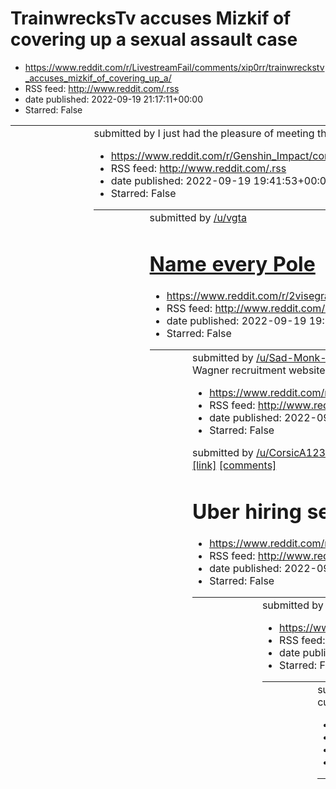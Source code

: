 # TrainwrecksTv accuses Mizkif of covering up a sexual assault case
 - https://www.reddit.com/r/LivestreamFail/comments/xip0rr/trainwreckstv_accuses_mizkif_of_covering_up_a/
 - RSS feed: http://www.reddit.com/.rss
 - date published: 2022-09-19 21:17:11+00:00
 - Starred: False

<table> <tr><td> <a href="https://www.reddit.com/r/LivestreamFail/comments/xip0rr/trainwreckstv_accuses_mizkif_of_covering_up_a/"> <img alt="TrainwrecksTv accuses Mizkif of covering up a sexual assault case" src="https://external-preview.redd.it/AkBMoZ7g40akFw49GtXAhviaAy0WfqWpEzrSfKYp9IM.jpg?width=640&amp;crop=smart&amp;auto=webp&amp;s=b9f5a37f30d9b98f7f6c8a3dc88faba2a4d763ec" title="TrainwrecksTv accuses Mizkif of covering up a sexual assault case" /> </a> </td><td> &#32; submitted by &#32; <a

# I just had the pleasure of meeting the Shogun. Lovely lady.
 - https://www.reddit.com/r/Genshin_Impact/comments/ximgel/i_just_had_the_pleasure_of_meeting_the_shogun/
 - RSS feed: http://www.reddit.com/.rss
 - date published: 2022-09-19 19:41:53+00:00
 - Starred: False

<table> <tr><td> <a href="https://www.reddit.com/r/Genshin_Impact/comments/ximgel/i_just_had_the_pleasure_of_meeting_the_shogun/"> <img alt="I just had the pleasure of meeting the Shogun. Lovely lady." src="https://preview.redd.it/fn4059odcvo91.png?width=216&amp;crop=smart&amp;auto=webp&amp;s=85a9ff4ad0a197de6e5342718b1be3338ee652e6" title="I just had the pleasure of meeting the Shogun. Lovely lady." /> </a> </td><td> &#32; submitted by &#32; <a href="https://www.reddit.com/user/vgtall"> /u/vgta

# Name every Pole
 - https://www.reddit.com/r/2visegrad4you/comments/ximci7/name_every_pole/
 - RSS feed: http://www.reddit.com/.rss
 - date published: 2022-09-19 19:37:58+00:00
 - Starred: False

<table> <tr><td> <a href="https://www.reddit.com/r/2visegrad4you/comments/ximci7/name_every_pole/"> <img alt="Name every Pole" src="https://preview.redd.it/jy8wwuosbvo91.jpg?width=640&amp;crop=smart&amp;auto=webp&amp;s=d0fd325df57eaa62c9be1a30ca48ed9b214ced4b" title="Name every Pole" /> </a> </td><td> &#32; submitted by &#32; <a href="https://www.reddit.com/user/Sad-Monk-8136"> /u/Sad-Monk-8136 </a> &#32; to &#32; <a href="https://www.reddit.com/r/2visegrad4you/"> r/2visegrad4you </a> <br /> <sp

# Wagner recruitment website has been hacked. Message reads: IT-Army of Ukraine reporting. We have all your personal data. Welcome to Ukraine. We are waiting for you.
 - https://www.reddit.com/r/ukraine/comments/xilcs0/wagner_recruitment_website_has_been_hacked/
 - RSS feed: http://www.reddit.com/.rss
 - date published: 2022-09-19 19:01:07+00:00
 - Starred: False

&#32; submitted by &#32; <a href="https://www.reddit.com/user/CorsicA123"> /u/CorsicA123 </a> &#32; to &#32; <a href="https://www.reddit.com/r/ukraine/"> r/ukraine </a> <br /> <span><a href="https://i.redd.it/nqnrdim75vo91.jpg">[link]</a></span> &#32; <span><a href="https://www.reddit.com/r/ukraine/comments/xilcs0/wagner_recruitment_website_has_been_hacked/">[comments]</a></span>

# Uber hiring security engineers...
 - https://www.reddit.com/r/ProgrammerHumor/comments/xijske/uber_hiring_security_engineers/
 - RSS feed: http://www.reddit.com/.rss
 - date published: 2022-09-19 18:02:42+00:00
 - Starred: False

<table> <tr><td> <a href="https://www.reddit.com/r/ProgrammerHumor/comments/xijske/uber_hiring_security_engineers/"> <img alt="Uber hiring security engineers..." src="https://preview.redd.it/aselhm3nuuo91.jpg?width=640&amp;crop=smart&amp;auto=webp&amp;s=ffd26e5553964a22615898c74f28a0bfd17b7468" title="Uber hiring security engineers..." /> </a> </td><td> &#32; submitted by &#32; <a href="https://www.reddit.com/user/chase1635321"> /u/chase1635321 </a> &#32; to &#32; <a href="https://www.reddit.com

# Greatest story EVER
 - https://www.reddit.com/r/memes/comments/xijkzo/greatest_story_ever/
 - RSS feed: http://www.reddit.com/.rss
 - date published: 2022-09-19 17:55:07+00:00
 - Starred: False

<table> <tr><td> <a href="https://www.reddit.com/r/memes/comments/xijkzo/greatest_story_ever/"> <img alt="Greatest story EVER" src="https://preview.redd.it/3nywao9gtuo91.jpg?width=640&amp;crop=smart&amp;auto=webp&amp;s=330c1a7139c7d14bd462eb8a89de793caec0edec" title="Greatest story EVER" /> </a> </td><td> &#32; submitted by &#32; <a href="https://www.reddit.com/user/pineappledreams-wg"> /u/pineappledreams-wg </a> &#32; to &#32; <a href="https://www.reddit.com/r/memes/"> r/memes </a> <br /> <span

# cursed_fixed_your_art
 - https://www.reddit.com/r/cursedcomments/comments/xijbdi/cursed_fixed_your_art/
 - RSS feed: http://www.reddit.com/.rss
 - date published: 2022-09-19 17:45:19+00:00
 - Starred: False

<table> <tr><td> <a href="https://www.reddit.com/r/cursedcomments/comments/xijbdi/cursed_fixed_your_art/"> <img alt="cursed_fixed_your_art" src="https://preview.redd.it/zqctdri79wo91.jpg?width=640&amp;crop=smart&amp;auto=webp&amp;s=558521cbb8f1031ed18d58eabcd56e67869a05b3" title="cursed_fixed_your_art" /> </a> </td><td> &#32; submitted by &#32; <a href="https://www.reddit.com/user/sana159"> /u/sana159 </a> &#32; to &#32; <a href="https://www.reddit.com/r/cursedcomments/"> r/cursedcomments </a> <

# Champions Chess Tour: Magnus resigned a game against Hans
 - https://www.reddit.com/r/LivestreamFail/comments/xii9dz/champions_chess_tour_magnus_resigned_a_game/
 - RSS feed: http://www.reddit.com/.rss
 - date published: 2022-09-19 17:06:41+00:00
 - Starred: False

<table> <tr><td> <a href="https://www.reddit.com/r/LivestreamFail/comments/xii9dz/champions_chess_tour_magnus_resigned_a_game/"> <img alt="Champions Chess Tour: Magnus resigned a game against Hans" src="https://external-preview.redd.it/TkBKeGAYIXcuXKhipGPs9PcR7jPlHZK5BZpJLB2KyHs.jpg?width=640&amp;crop=smart&amp;auto=webp&amp;s=813cd9998c719caec98eb672490b3e5c80a1cb6f" title="Champions Chess Tour: Magnus resigned a game against Hans" /> </a> </td><td> &#32; submitted by &#32; <a href="https://www

# Russian invaders forbidden to retreat under threat of being shot, intercept shows
 - https://www.reddit.com/r/worldnews/comments/xihs0h/russian_invaders_forbidden_to_retreat_under/
 - RSS feed: http://www.reddit.com/.rss
 - date published: 2022-09-19 16:49:00+00:00
 - Starred: False

&#32; submitted by &#32; <a href="https://www.reddit.com/user/BlackViperMWG"> /u/BlackViperMWG </a> &#32; to &#32; <a href="https://www.reddit.com/r/worldnews/"> r/worldnews </a> <br /> <span><a href="https://english.nv.ua/nation/russian-invaders-forbidden-to-retreat-under-threat-of-being-shot-intercept-shows-50270988.html">[link]</a></span> &#32; <span><a href="https://www.reddit.com/r/worldnews/comments/xihs0h/russian_invaders_forbidden_to_retreat_under/">[comments]</a></span>

# [OC] China emits more CO2 than the entire Western hemisphere
 - https://www.reddit.com/r/dataisbeautiful/comments/xihnls/oc_china_emits_more_co2_than_the_entire_western/
 - RSS feed: http://www.reddit.com/.rss
 - date published: 2022-09-19 16:44:26+00:00
 - Starred: False

<table> <tr><td> <a href="https://www.reddit.com/r/dataisbeautiful/comments/xihnls/oc_china_emits_more_co2_than_the_entire_western/"> <img alt="[OC] China emits more CO2 than the entire Western hemisphere" src="https://preview.redd.it/8rte7ermguo91.png?width=640&amp;crop=smart&amp;auto=webp&amp;s=e19dd6d19547a59329ea5d7c3afeb24e3807c466" title="[OC] China emits more CO2 than the entire Western hemisphere" /> </a> </td><td> &#32; submitted by &#32; <a href="https://www.reddit.com/user/maanyos"> /

# Claim yours, it's free!
 - https://www.reddit.com/r/shitposting/comments/xih3i8/claim_yours_its_free/
 - RSS feed: http://www.reddit.com/.rss
 - date published: 2022-09-19 16:23:55+00:00
 - Starred: False

<table> <tr><td> <a href="https://www.reddit.com/r/shitposting/comments/xih3i8/claim_yours_its_free/"> <img alt="Claim yours, it's free!" src="https://preview.redd.it/vlmf7obpuvo91.jpg?width=640&amp;crop=smart&amp;auto=webp&amp;s=75d18d4993271586b544e144f51d6f440dbc55b8" title="Claim yours, it's free!" /> </a> </td><td> &#32; submitted by &#32; <a href="https://www.reddit.com/user/HaloNoble"> /u/HaloNoble </a> &#32; to &#32; <a href="https://www.reddit.com/r/shitposting/"> r/shitposting </a> <br

# musisz wybrać
 - https://www.reddit.com/r/Polska_wpz/comments/xiguy6/musisz_wybrać/
 - RSS feed: http://www.reddit.com/.rss
 - date published: 2022-09-19 16:15:16+00:00
 - Starred: False

<table> <tr><td> <a href="https://www.reddit.com/r/Polska_wpz/comments/xiguy6/musisz_wybrać/"> <img alt="musisz wybrać" src="https://preview.redd.it/1a10cf1jbuo91.png?width=320&amp;crop=smart&amp;auto=webp&amp;s=bae33995ecd6a4bdf2dfca860f1a91d582e57a5e" title="musisz wybrać" /> </a> </td><td> &#32; submitted by &#32; <a href="https://www.reddit.com/user/kitajec02"> /u/kitajec02 </a> &#32; to &#32; <a href="https://www.reddit.com/r/Polska_wpz/"> r/Polska_wpz </a> <br /> <span><a href="https://i.r

# Edgerunners is good
 - https://www.reddit.com/r/goodanimemes/comments/xigll9/edgerunners_is_good/
 - RSS feed: http://www.reddit.com/.rss
 - date published: 2022-09-19 16:06:04+00:00
 - Starred: False

&#32; submitted by &#32; <a href="https://www.reddit.com/user/DragonofFantasya"> /u/DragonofFantasya </a> &#32; to &#32; <a href="https://www.reddit.com/r/goodanimemes/"> r/goodanimemes </a> <br /> <span><a href="https://i.redd.it/qt08z9fy9uo91.jpg">[link]</a></span> &#32; <span><a href="https://www.reddit.com/r/goodanimemes/comments/xigll9/edgerunners_is_good/">[comments]</a></span>

# Reakcja kościoła katolickiego na śmierć królowej Elżbiety II
 - https://www.reddit.com/r/Polska/comments/xigiqf/reakcja_kościoła_katolickiego_na_śmierć_królowej/
 - RSS feed: http://www.reddit.com/.rss
 - date published: 2022-09-19 16:03:17+00:00
 - Starred: False

<table> <tr><td> <a href="https://www.reddit.com/r/Polska/comments/xigiqf/reakcja_kościoła_katolickiego_na_śmierć_królowej/"> <img alt="Reakcja kościoła katolickiego na śmierć królowej Elżbiety II" src="https://external-preview.redd.it/jw85O0gxBcc8iWVFQLpo0Lqssewofl_TVFzGDSK4PEc.jpg?width=640&amp;crop=smart&amp;auto=webp&amp;s=f57de19b3c0ed7276ccf113db95586179a5898e9" title="Reakcja kościoła katolickiego na śmierć królowej Elżbiety II" /> </a> </td><td> &#32; submitted by &#32; <a href="https://

# Sorry buddy…
 - https://www.reddit.com/r/memes/comments/xighl9/sorry_buddy/
 - RSS feed: http://www.reddit.com/.rss
 - date published: 2022-09-19 16:02:10+00:00
 - Starred: False

<table> <tr><td> <a href="https://www.reddit.com/r/memes/comments/xighl9/sorry_buddy/"> <img alt="Sorry buddy…" src="https://preview.redd.it/gk63vd9a9uo91.jpg?width=640&amp;crop=smart&amp;auto=webp&amp;s=e3f9c6b9d568aba407d1305bfac23da77f1d74aa" title="Sorry buddy…" /> </a> </td><td> &#32; submitted by &#32; <a href="https://www.reddit.com/user/NonverbalGore24"> /u/NonverbalGore24 </a> &#32; to &#32; <a href="https://www.reddit.com/r/memes/"> r/memes </a> <br /> <span><a href="https://i.redd.it/

# O co chodzi z tym kroksnem?
 - https://www.reddit.com/r/Polska_wpz/comments/xifsup/o_co_chodzi_z_tym_kroksnem/
 - RSS feed: http://www.reddit.com/.rss
 - date published: 2022-09-19 15:44:17+00:00
 - Starred: False

<table> <tr><td> <a href="https://www.reddit.com/r/Polska_wpz/comments/xifsup/o_co_chodzi_z_tym_kroksnem/"> <img alt="O co chodzi z tym kroksnem?" src="https://preview.redd.it/jp9l8c016uo91.png?width=320&amp;crop=smart&amp;auto=webp&amp;s=fb3eda72e78f88e441e045c77628d3f0620dafe4" title="O co chodzi z tym kroksnem?" /> </a> </td><td> &#32; submitted by &#32; <a href="https://www.reddit.com/user/legit_tech_support"> /u/legit_tech_support </a> &#32; to &#32; <a href="https://www.reddit.com/r/Polska

# A cannulated cow refers to a cow that has been surgically fitted with a cannula. A cannula acts as a porthole-like device that allows access to the rumen of a cow, to perform research and analysis of the digestive system and to allow veterinarians to transplant rumen contents from one cow to another
 - https://www.reddit.com/r/interestingasfuck/comments/xifgeo/a_cannulated_cow_refers_to_a_cow_that_has_been/
 - RSS feed: http://www.reddit.com/.rss
 - date published: 2022-09-19 15:35:19+00:00
 - Starred: False

<table> <tr><td> <a href="https://www.reddit.com/r/interestingasfuck/comments/xifgeo/a_cannulated_cow_refers_to_a_cow_that_has_been/"> <img alt="A cannulated cow refers to a cow that has been surgically fitted with a cannula. A cannula acts as a porthole-like device that allows access to the rumen of a cow, to perform research and analysis of the digestive system and to allow veterinarians to transplant rumen contents from one cow to another" src="https://preview.redd.it/pprw4n6i4uo91.jpg?width=

# Teenagers tier list
 - https://www.reddit.com/r/teenagers/comments/xif0lv/teenagers_tier_list/
 - RSS feed: http://www.reddit.com/.rss
 - date published: 2022-09-19 15:21:12+00:00
 - Starred: False

<table> <tr><td> <a href="https://www.reddit.com/r/teenagers/comments/xif0lv/teenagers_tier_list/"> <img alt="Teenagers tier list" src="https://preview.redd.it/9sbl5toz1uo91.jpg?width=640&amp;crop=smart&amp;auto=webp&amp;s=9f28ea60a22d064e968f4371817ac0da2d02c703" title="Teenagers tier list" /> </a> </td><td> &#32; submitted by &#32; <a href="https://www.reddit.com/user/Fivecentlivin"> /u/Fivecentlivin </a> &#32; to &#32; <a href="https://www.reddit.com/r/teenagers/"> r/teenagers </a> <br /> <sp

# TEN PUSHUPS
 - https://www.reddit.com/r/shitposting/comments/xiesky/ten_pushups/
 - RSS feed: http://www.reddit.com/.rss
 - date published: 2022-09-19 15:13:05+00:00
 - Starred: False

<table> <tr><td> <a href="https://www.reddit.com/r/shitposting/comments/xiesky/ten_pushups/"> <img alt="TEN PUSHUPS" src="https://external-preview.redd.it/sswdrXnj-c7yqfpkhNQFojNwoTLjccKZWZxzS-HMIWM.png?width=320&amp;crop=smart&amp;auto=webp&amp;s=5d697cd194e16961fcd3fe4d66d7d0d133d323f7" title="TEN PUSHUPS" /> </a> </td><td> &#32; submitted by &#32; <a href="https://www.reddit.com/user/Real_Name_Hidden_786"> /u/Real_Name_Hidden_786 </a> &#32; to &#32; <a href="https://www.reddit.com/r/shitposti

# Beans à la pasta!
 - https://www.reddit.com/r/memes/comments/xiepjq/beans_à_la_pasta/
 - RSS feed: http://www.reddit.com/.rss
 - date published: 2022-09-19 15:09:58+00:00
 - Starred: False

<table> <tr><td> <a href="https://www.reddit.com/r/memes/comments/xiepjq/beans_à_la_pasta/"> <img alt="Beans à la pasta!" src="https://preview.redd.it/vi0ac8kzzto91.jpg?width=640&amp;crop=smart&amp;auto=webp&amp;s=c2755c76696068ff9727b052381440b5d204ff39" title="Beans à la pasta!" /> </a> </td><td> &#32; submitted by &#32; <a href="https://www.reddit.com/user/Triggerhappy_1"> /u/Triggerhappy_1 </a> &#32; to &#32; <a href="https://www.reddit.com/r/memes/"> r/memes </a> <br /> <span><a href="https

# Just a meme. honestly don't care about this argument.
 - https://www.reddit.com/r/Animemes/comments/xieb3v/just_a_meme_honestly_dont_care_about_this_argument/
 - RSS feed: http://www.reddit.com/.rss
 - date published: 2022-09-19 14:54:54+00:00
 - Starred: False

<table> <tr><td> <a href="https://www.reddit.com/r/Animemes/comments/xieb3v/just_a_meme_honestly_dont_care_about_this_argument/"> <img alt="Just a meme. honestly don't care about this argument." src="https://preview.redd.it/1fa3y7btevo91.png?width=640&amp;crop=smart&amp;auto=webp&amp;s=0c7eed784626dfefdcada35495c9279d03da41ce" title="Just a meme. honestly don't care about this argument." /> </a> </td><td> &#32; submitted by &#32; <a href="https://www.reddit.com/user/Aristourgimaton"> /u/Aristour

# shout out to the person that watch me for 2 hours straight
 - https://www.reddit.com/r/gaming/comments/xids7b/shout_out_to_the_person_that_watch_me_for_2_hours/
 - RSS feed: http://www.reddit.com/.rss
 - date published: 2022-09-19 14:34:48+00:00
 - Starred: False

<table> <tr><td> <a href="https://www.reddit.com/r/gaming/comments/xids7b/shout_out_to_the_person_that_watch_me_for_2_hours/"> <img alt="shout out to the person that watch me for 2 hours straight" src="https://preview.redd.it/5zyk5vw7bvo91.jpg?width=640&amp;crop=smart&amp;auto=webp&amp;s=7ae7706b0791ce178e098b3c084c1cfa567a945d" title="shout out to the person that watch me for 2 hours straight" /> </a> </td><td> &#32; submitted by &#32; <a href="https://www.reddit.com/user/selessperson427"> /u/s

# X-rays of a patient who had their legs lengthened and height increased by six inches. Both femurs and tibias were broken and adjustable titanium nails inserted. The nails were then extended a millimeter each day via a magnetic remote control. A process taking up to a year or more to complete/heal.
 - https://www.reddit.com/r/interestingasfuck/comments/xidrhv/xrays_of_a_patient_who_had_their_legs_lengthened/
 - RSS feed: http://www.reddit.com/.rss
 - date published: 2022-09-19 14:34:03+00:00
 - Starred: False

<table> <tr><td> <a href="https://www.reddit.com/r/interestingasfuck/comments/xidrhv/xrays_of_a_patient_who_had_their_legs_lengthened/"> <img alt="X-rays of a patient who had their legs lengthened and height increased by six inches. Both femurs and tibias were broken and adjustable titanium nails inserted. The nails were then extended a millimeter each day via a magnetic remote control. A process taking up to a year or more to complete/heal." src="https://preview.redd.it/wtgghj2ktto91.jpg?width=

# Please help, I bought this after a few drinks and have no idea what to do with it.
 - https://www.reddit.com/r/poland/comments/xidomu/please_help_i_bought_this_after_a_few_drinks_and/
 - RSS feed: http://www.reddit.com/.rss
 - date published: 2022-09-19 14:30:53+00:00
 - Starred: False

<table> <tr><td> <a href="https://www.reddit.com/r/poland/comments/xidomu/please_help_i_bought_this_after_a_few_drinks_and/"> <img alt="Please help, I bought this after a few drinks and have no idea what to do with it." src="https://preview.redd.it/6nbxxva0tto91.jpg?width=640&amp;crop=smart&amp;auto=webp&amp;s=85166a4d1dd1f6928835feb77b8fe1ff08e02fd9" title="Please help, I bought this after a few drinks and have no idea what to do with it." /> </a> </td><td> &#32; submitted by &#32; <a href="htt

# If every man suddenly disappeared what would happen to the world?
 - https://www.reddit.com/r/AskReddit/comments/xid2me/if_every_man_suddenly_disappeared_what_would/
 - RSS feed: http://www.reddit.com/.rss
 - date published: 2022-09-19 14:07:32+00:00
 - Starred: False

&#32; submitted by &#32; <a href="https://www.reddit.com/user/ThatRandomGuy_111"> /u/ThatRandomGuy_111 </a> &#32; to &#32; <a href="https://www.reddit.com/r/AskReddit/"> r/AskReddit </a> <br /> <span><a href="https://www.reddit.com/r/AskReddit/comments/xid2me/if_every_man_suddenly_disappeared_what_would/">[link]</a></span> &#32; <span><a href="https://www.reddit.com/r/AskReddit/comments/xid2me/if_every_man_suddenly_disappeared_what_would/">[comments]</a></span>

# bruh, people are crazy heartless sometimes
 - https://www.reddit.com/r/HolUp/comments/xid09g/bruh_people_are_crazy_heartless_sometimes/
 - RSS feed: http://www.reddit.com/.rss
 - date published: 2022-09-19 14:05:03+00:00
 - Starred: False

<table> <tr><td> <a href="https://www.reddit.com/r/HolUp/comments/xid09g/bruh_people_are_crazy_heartless_sometimes/"> <img alt="bruh, people are crazy heartless sometimes" src="https://preview.redd.it/4m0nopww5vo91.jpg?width=640&amp;crop=smart&amp;auto=webp&amp;s=077f8ee4f8d3cc8af26cda48cb5b83da754e3834" title="bruh, people are crazy heartless sometimes" /> </a> </td><td> &#32; submitted by &#32; <a href="https://www.reddit.com/user/Merchantmarx"> /u/Merchantmarx </a> &#32; to &#32; <a href="htt

# Polish dudes who aren't ugly, have a good job and interesting hobbies yet no success in dating, it's because you dress like this. Don't argue, it's literally 100% sure it's that. Thanks for your attention.
 - https://www.reddit.com/r/poland/comments/xic3pk/polish_dudes_who_arent_ugly_have_a_good_job_and/
 - RSS feed: http://www.reddit.com/.rss
 - date published: 2022-09-19 13:29:44+00:00
 - Starred: False

<table> <tr><td> <a href="https://www.reddit.com/r/poland/comments/xic3pk/polish_dudes_who_arent_ugly_have_a_good_job_and/"> <img alt="Polish dudes who aren't ugly, have a good job and interesting hobbies yet no success in dating, it's because you dress like this. Don't argue, it's literally 100% sure it's that. Thanks for your attention." src="https://preview.redd.it/phqaykq3ito91.jpg?width=640&amp;crop=smart&amp;auto=webp&amp;s=69127d3b0745d9e3a4d1c750e2015485db2966c1" title="Polish dudes who 

# Samsung smart watch overheated until it burned while sleeping
 - https://www.reddit.com/r/Wellthatsucks/comments/xibr8d/samsung_smart_watch_overheated_until_it_burned/
 - RSS feed: http://www.reddit.com/.rss
 - date published: 2022-09-19 13:15:43+00:00
 - Starred: False

&#32; submitted by &#32; <a href="https://www.reddit.com/user/TheMattsterOfSelf"> /u/TheMattsterOfSelf </a> &#32; to &#32; <a href="https://www.reddit.com/r/Wellthatsucks/"> r/Wellthatsucks </a> <br /> <span><a href="https://www.reddit.com/gallery/xibr8d">[link]</a></span> &#32; <span><a href="https://www.reddit.com/r/Wellthatsucks/comments/xibr8d/samsung_smart_watch_overheated_until_it_burned/">[comments]</a></span>

# Obiady w polskich szkołach.
 - https://www.reddit.com/r/Polska/comments/xiahnk/obiady_w_polskich_szkołach/
 - RSS feed: http://www.reddit.com/.rss
 - date published: 2022-09-19 12:22:05+00:00
 - Starred: False

<table> <tr><td> <a href="https://www.reddit.com/r/Polska/comments/xiahnk/obiady_w_polskich_szkołach/"> <img alt="Obiady w polskich szkołach." src="https://b.thumbs.redditmedia.com/Qogaz2hGAbx_ZaRAtdm0GG8NruUINvnEq6vz9ozjb4U.jpg" title="Obiady w polskich szkołach." /> </a> </td><td> &#32; submitted by &#32; <a href="https://www.reddit.com/user/LuckyChain2177"> /u/LuckyChain2177 </a> &#32; to &#32; <a href="https://www.reddit.com/r/Polska/"> r/Polska </a> <br /> <span><a href="https://www.reddit.

# Parents be like:
 - https://www.reddit.com/r/dankmemes/comments/xiafxs/parents_be_like/
 - RSS feed: http://www.reddit.com/.rss
 - date published: 2022-09-19 12:20:01+00:00
 - Starred: False

<table> <tr><td> <a href="https://www.reddit.com/r/dankmemes/comments/xiafxs/parents_be_like/"> <img alt="Parents be like:" src="https://preview.redd.it/i69vnx0o5to91.jpg?width=640&amp;crop=smart&amp;auto=webp&amp;s=f8e29567a941ed5476a2972ccd8e3d5eca621ed3" title="Parents be like:" /> </a> </td><td> &#32; submitted by &#32; <a href="https://www.reddit.com/user/MrDitkovichNeedsRent"> /u/MrDitkovichNeedsRent </a> &#32; to &#32; <a href="https://www.reddit.com/r/dankmemes/"> r/dankmemes </a> <br />

# jak rozpocząć 3 wojnę światową
 - https://www.reddit.com/r/okkolegauposledzony/comments/xiabyb/jak_rozpocząć_3_wojnę_światową/
 - RSS feed: http://www.reddit.com/.rss
 - date published: 2022-09-19 12:15:06+00:00
 - Starred: False

<table> <tr><td> <a href="https://www.reddit.com/r/okkolegauposledzony/comments/xiabyb/jak_rozpocząć_3_wojnę_światową/"> <img alt="jak rozpocząć 3 wojnę światową" src="https://preview.redd.it/e1jtx76bmuo91.png?width=640&amp;crop=smart&amp;auto=webp&amp;s=d63d599ec4f9b9adb1041eea208f48327b89aa96" title="jak rozpocząć 3 wojnę światową" /> </a> </td><td> &#32; submitted by &#32; <a href="https://www.reddit.com/user/random_polish_debil"> /u/random_polish_debil </a> &#32; to &#32; <a href="https://ww

# Thousands march in Turkey to demand ban on LGBTQ groups
 - https://www.reddit.com/r/europe/comments/xi9syi/thousands_march_in_turkey_to_demand_ban_on_lgbtq/
 - RSS feed: http://www.reddit.com/.rss
 - date published: 2022-09-19 11:51:16+00:00
 - Starred: False

<table> <tr><td> <a href="https://www.reddit.com/r/europe/comments/xi9syi/thousands_march_in_turkey_to_demand_ban_on_lgbtq/"> <img alt="Thousands march in Turkey to demand ban on LGBTQ groups" src="https://external-preview.redd.it/nm3n-L4Z-Dwazj-Nh6Tymbsm3ez2mvQBavs5ZhAJpCc.jpg?width=640&amp;crop=smart&amp;auto=webp&amp;s=943f558b261265fc84783de022065a27f47bbd87" title="Thousands march in Turkey to demand ban on LGBTQ groups" /> </a> </td><td> &#32; submitted by &#32; <a href="https://www.reddit

# Białystok
 - https://www.reddit.com/r/poland/comments/xi9p33/białystok/
 - RSS feed: http://www.reddit.com/.rss
 - date published: 2022-09-19 11:46:03+00:00
 - Starred: False

<table> <tr><td> <a href="https://www.reddit.com/r/poland/comments/xi9p33/białystok/"> <img alt="Białystok" src="https://preview.redd.it/3rjv85slzso91.jpg?width=640&amp;crop=smart&amp;auto=webp&amp;s=370b837a30a16f44df30afbd86dcff30b8e353fd" title="Białystok" /> </a> </td><td> &#32; submitted by &#32; <a href="https://www.reddit.com/user/0rikanos"> /u/0rikanos </a> &#32; to &#32; <a href="https://www.reddit.com/r/poland/"> r/poland </a> <br /> <span><a href="https://i.redd.it/3rjv85slzso91.jpg">

# Dla mnie to spoko ziomek był
 - https://www.reddit.com/r/Polska_wpz/comments/xi9mpd/dla_mnie_to_spoko_ziomek_był/
 - RSS feed: http://www.reddit.com/.rss
 - date published: 2022-09-19 11:42:49+00:00
 - Starred: False

<table> <tr><td> <a href="https://www.reddit.com/r/Polska_wpz/comments/xi9mpd/dla_mnie_to_spoko_ziomek_był/"> <img alt="Dla mnie to spoko ziomek był" src="https://preview.redd.it/0tv5h5wyyso91.png?width=320&amp;crop=smart&amp;auto=webp&amp;s=825a90a56f81e9672b241fb93888377c573f88c6" title="Dla mnie to spoko ziomek był" /> </a> </td><td> &#32; submitted by &#32; <a href="https://www.reddit.com/user/Dewidox14"> /u/Dewidox14 </a> &#32; to &#32; <a href="https://www.reddit.com/r/Polska_wpz/"> r/Pols

# First month as an exchange student in Poland
 - https://www.reddit.com/r/poland/comments/xi9khp/first_month_as_an_exchange_student_in_poland/
 - RSS feed: http://www.reddit.com/.rss
 - date published: 2022-09-19 11:40:01+00:00
 - Starred: False

<!-- SC_OFF --><div class="md"><p>Came from America to Warsaw for high school exchange lasting one year. If there's something that could sum up my first month, its everyone asking &quot;why Poland&quot; LOL</p> <p>I haven't met a single person who hasn't asked me this...but the thing is since Ive been here I don't see why people don't like Poland...? Really nice food and I like the public transportation in Warsaw, only thing I hate is high school here</p> </div><!-- SC_ON --> &#32; submitted by 

# Seth Welch and Tatiana Fusari learning of their charges of felony murder in the death of their 10 month old daughter, who they let starve to death
 - https://www.reddit.com/r/WatchPeopleDieInside/comments/xi9h0q/seth_welch_and_tatiana_fusari_learning_of_their/
 - RSS feed: http://www.reddit.com/.rss
 - date published: 2022-09-19 11:35:13+00:00
 - Starred: False

<table> <tr><td> <a href="https://www.reddit.com/r/WatchPeopleDieInside/comments/xi9h0q/seth_welch_and_tatiana_fusari_learning_of_their/"> <img alt="Seth Welch and Tatiana Fusari learning of their charges of felony murder in the death of their 10 month old daughter, who they let starve to death" src="https://external-preview.redd.it/bg8iFM0YL_ujaexKe7IbMy6T3AHgnY75_qsq1bi7Seg.png?width=640&amp;crop=smart&amp;auto=webp&amp;s=607588f336f2610228e440327ae6dff08c141352" title="Seth Welch and Tatiana 

# One can only imagine…
 - https://www.reddit.com/r/tf2/comments/xi9aln/one_can_only_imagine/
 - RSS feed: http://www.reddit.com/.rss
 - date published: 2022-09-19 11:26:21+00:00
 - Starred: False

<table> <tr><td> <a href="https://www.reddit.com/r/tf2/comments/xi9aln/one_can_only_imagine/"> <img alt="One can only imagine…" src="https://preview.redd.it/ti62xoa3wso91.jpg?width=640&amp;crop=smart&amp;auto=webp&amp;s=18b045ac2b7281a41c601f84a76df9ff00a0bc48" title="One can only imagine…" /> </a> </td><td> &#32; submitted by &#32; <a href="https://www.reddit.com/user/P3t3rCreeper"> /u/P3t3rCreeper </a> &#32; to &#32; <a href="https://www.reddit.com/r/tf2/"> r/tf2 </a> <br /> <span><a href="htt

# My 1st ever tattoo. Now that it's healed, I can paint whatever I want on it when bored.
 - https://www.reddit.com/r/pics/comments/xi9374/my_1st_ever_tattoo_now_that_its_healed_i_can/
 - RSS feed: http://www.reddit.com/.rss
 - date published: 2022-09-19 11:16:20+00:00
 - Starred: False

<table> <tr><td> <a href="https://www.reddit.com/r/pics/comments/xi9374/my_1st_ever_tattoo_now_that_its_healed_i_can/"> <img alt="My 1st ever tattoo. Now that it's healed, I can paint whatever I want on it when bored." src="https://preview.redd.it/bolccwmtbuo91.jpg?width=640&amp;crop=smart&amp;auto=webp&amp;s=8cd7ee1e8e02f6aa0a0cb591482c92ecf063d414" title="My 1st ever tattoo. Now that it's healed, I can paint whatever I want on it when bored." /> </a> </td><td> &#32; submitted by &#32; <a href=

# German ad: "Artificial intelligence: the 4 most used drinks will be placed on the main screen"
 - https://www.reddit.com/r/ProgrammerHumor/comments/xi8k54/german_ad_artificial_intelligence_the_4_most_used/
 - RSS feed: http://www.reddit.com/.rss
 - date published: 2022-09-19 10:49:57+00:00
 - Starred: False

<table> <tr><td> <a href="https://www.reddit.com/r/ProgrammerHumor/comments/xi8k54/german_ad_artificial_intelligence_the_4_most_used/"> <img alt="German ad: &quot;Artificial intelligence: the 4 most used drinks will be placed on the main screen&quot;" src="https://preview.redd.it/uj6n9lv8pso91.png?width=320&amp;crop=smart&amp;auto=webp&amp;s=69926ba74e4c7d87fa940de25c6a8761d04ace4f" title="German ad: &quot;Artificial intelligence: the 4 most used drinks will be placed on the main screen&quot;" /

# i am a HUGE Komi cant communicate fan, AMA
 - https://www.reddit.com/r/okbuddybaka/comments/xi8dig/i_am_a_huge_komi_cant_communicate_fan_ama/
 - RSS feed: http://www.reddit.com/.rss
 - date published: 2022-09-19 10:40:17+00:00
 - Starred: False

<table> <tr><td> <a href="https://www.reddit.com/r/okbuddybaka/comments/xi8dig/i_am_a_huge_komi_cant_communicate_fan_ama/"> <img alt="i am a HUGE Komi cant communicate fan, AMA" src="https://preview.redd.it/c6bzkcevnso91.jpg?width=640&amp;crop=smart&amp;auto=webp&amp;s=e582ac0abdc8d88501d61f4481072b27feed7b27" title="i am a HUGE Komi cant communicate fan, AMA" /> </a> </td><td> &#32; submitted by &#32; <a href="https://www.reddit.com/user/AniGabe"> /u/AniGabe </a> &#32; to &#32; <a href="https:/

# Least horny Cyberpunk 2077 fan
 - https://www.reddit.com/r/Gamingcirclejerk/comments/xi8ayz/least_horny_cyberpunk_2077_fan/
 - RSS feed: http://www.reddit.com/.rss
 - date published: 2022-09-19 10:36:30+00:00
 - Starred: False

<table> <tr><td> <a href="https://www.reddit.com/r/Gamingcirclejerk/comments/xi8ayz/least_horny_cyberpunk_2077_fan/"> <img alt="Least horny Cyberpunk 2077 fan" src="https://preview.redd.it/hvc3fb67nso91.jpg?width=640&amp;crop=smart&amp;auto=webp&amp;s=6219e0a6cd860798944d37049590e96dbcccc29b" title="Least horny Cyberpunk 2077 fan" /> </a> </td><td> &#32; submitted by &#32; <a href="https://www.reddit.com/user/ColonelAngus94"> /u/ColonelAngus94 </a> &#32; to &#32; <a href="https://www.reddit.com/

# Night City in the game vs the anime
 - https://www.reddit.com/r/cyberpunkgame/comments/xi84uo/night_city_in_the_game_vs_the_anime/
 - RSS feed: http://www.reddit.com/.rss
 - date published: 2022-09-19 10:27:28+00:00
 - Starred: False

<table> <tr><td> <a href="https://www.reddit.com/r/cyberpunkgame/comments/xi84uo/night_city_in_the_game_vs_the_anime/"> <img alt="Night City in the game vs the anime" src="https://preview.redd.it/tx563qwjlso91.jpg?width=320&amp;crop=smart&amp;auto=webp&amp;s=4d1ef98f6c56263e8854986800ae8bc87ff888dc" title="Night City in the game vs the anime" /> </a> </td><td> &#32; submitted by &#32; <a href="https://www.reddit.com/user/FirstStrawberry187"> /u/FirstStrawberry187 </a> &#32; to &#32; <a href="htt

# Kto ma najwięcej do powiedzenia i dlaczego?
 - https://www.reddit.com/r/Polska/comments/xi82vb/kto_ma_najwięcej_do_powiedzenia_i_dlaczego/
 - RSS feed: http://www.reddit.com/.rss
 - date published: 2022-09-19 10:24:16+00:00
 - Starred: False

<table> <tr><td> <a href="https://www.reddit.com/r/Polska/comments/xi82vb/kto_ma_najwięcej_do_powiedzenia_i_dlaczego/"> <img alt="Kto ma najwięcej do powiedzenia i dlaczego?" src="https://preview.redd.it/qgp72um0lso91.jpg?width=640&amp;crop=smart&amp;auto=webp&amp;s=f54bbb6d04be3fd6a977bf8639d23fb42379751f" title="Kto ma najwięcej do powiedzenia i dlaczego?" /> </a> </td><td> &#32; submitted by &#32; <a href="https://www.reddit.com/user/Bielin_Clash"> /u/Bielin_Clash </a> &#32; to &#32; <a href=

# What is falsely seen as a sign of maturity?
 - https://www.reddit.com/r/AskReddit/comments/xi7t1h/what_is_falsely_seen_as_a_sign_of_maturity/
 - RSS feed: http://www.reddit.com/.rss
 - date published: 2022-09-19 10:09:35+00:00
 - Starred: False

&#32; submitted by &#32; <a href="https://www.reddit.com/user/CrispP_bacon"> /u/CrispP_bacon </a> &#32; to &#32; <a href="https://www.reddit.com/r/AskReddit/"> r/AskReddit </a> <br /> <span><a href="https://www.reddit.com/r/AskReddit/comments/xi7t1h/what_is_falsely_seen_as_a_sign_of_maturity/">[link]</a></span> &#32; <span><a href="https://www.reddit.com/r/AskReddit/comments/xi7t1h/what_is_falsely_seen_as_a_sign_of_maturity/">[comments]</a></span>

# I love and hate all of you
 - https://www.reddit.com/r/memes/comments/xi7svg/i_love_and_hate_all_of_you/
 - RSS feed: http://www.reddit.com/.rss
 - date published: 2022-09-19 10:09:18+00:00
 - Starred: False

<table> <tr><td> <a href="https://www.reddit.com/r/memes/comments/xi7svg/i_love_and_hate_all_of_you/"> <img alt="I love and hate all of you" src="https://preview.redd.it/8qhpnr8vzto91.jpg?width=640&amp;crop=smart&amp;auto=webp&amp;s=50d6aff742fe111062b9eb8db25e96af9612656c" title="I love and hate all of you" /> </a> </td><td> &#32; submitted by &#32; <a href="https://www.reddit.com/user/Soul699"> /u/Soul699 </a> &#32; to &#32; <a href="https://www.reddit.com/r/memes/"> r/memes </a> <br /> <span>

# Czemu Białystok?
 - https://www.reddit.com/r/Polska/comments/xi7hlr/czemu_białystok/
 - RSS feed: http://www.reddit.com/.rss
 - date published: 2022-09-19 09:52:16+00:00
 - Starred: False

<table> <tr><td> <a href="https://www.reddit.com/r/Polska/comments/xi7hlr/czemu_białystok/"> <img alt="Czemu Białystok?" src="https://preview.redd.it/uza7n3vfgto91.jpg?width=640&amp;crop=smart&amp;auto=webp&amp;s=98541fde9e0e561014d98caf3779e6cc915f0759" title="Czemu Białystok?" /> </a> </td><td> &#32; submitted by &#32; <a href="https://www.reddit.com/user/Ldsone071"> /u/Ldsone071 </a> &#32; to &#32; <a href="https://www.reddit.com/r/Polska/"> r/Polska </a> <br /> <span><a href="https://i.redd.

# 46% pytanych jest przekonanych, że Antoni Macierewicz oszukuje opinię publiczną w sprawie Smoleńska.
 - https://www.reddit.com/r/Polska/comments/xi6z92/46_pytanych_jest_przekonanych_że_antoni/
 - RSS feed: http://www.reddit.com/.rss
 - date published: 2022-09-19 09:23:07+00:00
 - Starred: False

<table> <tr><td> <a href="https://www.reddit.com/r/Polska/comments/xi6z92/46_pytanych_jest_przekonanych_że_antoni/"> <img alt="46% pytanych jest przekonanych, że Antoni Macierewicz oszukuje opinię publiczną w sprawie Smoleńska." src="https://preview.redd.it/05c9squw9so91.png?width=640&amp;crop=smart&amp;auto=webp&amp;s=ddd1a5f0aad054f5bed2b869ad594451e1528ee9" title="46% pytanych jest przekonanych, że Antoni Macierewicz oszukuje opinię publiczną w sprawie Smoleńska." /> </a> </td><td> &#32; subm

# krosno
 - https://www.reddit.com/r/Polska_wpz/comments/xi6uth/krosno/
 - RSS feed: http://www.reddit.com/.rss
 - date published: 2022-09-19 09:16:08+00:00
 - Starred: False

<table> <tr><td> <a href="https://www.reddit.com/r/Polska_wpz/comments/xi6uth/krosno/"> <img alt="krosno" src="https://preview.redd.it/hb7wfiku8so91.png?width=640&amp;crop=smart&amp;auto=webp&amp;s=6874bd7d6ecc00f7b301c47063e1785906e63f33" title="krosno" /> </a> </td><td> &#32; submitted by &#32; <a href="https://www.reddit.com/user/tarcreeper_"> /u/tarcreeper_ </a> &#32; to &#32; <a href="https://www.reddit.com/r/Polska_wpz/"> r/Polska_wpz </a> <br /> <span><a href="https://i.redd.it/hb7wfiku8s

# L
 - https://www.reddit.com/r/whenthe/comments/xi6ssl/l/
 - RSS feed: http://www.reddit.com/.rss
 - date published: 2022-09-19 09:12:46+00:00
 - Starred: False

<table> <tr><td> <a href="https://www.reddit.com/r/whenthe/comments/xi6ssl/l/"> <img alt="L" src="https://preview.redd.it/gzu2yq998so91.gif?width=640&amp;crop=smart&amp;s=1fd523f3bd103bdf46f7583504a9a28e0bb4bd09" title="L" /> </a> </td><td> &#32; submitted by &#32; <a href="https://www.reddit.com/user/Zedudz"> /u/Zedudz </a> &#32; to &#32; <a href="https://www.reddit.com/r/whenthe/"> r/whenthe </a> <br /> <span><a href="https://i.redd.it/gzu2yq998so91.gif">[link]</a></span> &#32; <span><a href="

# my gay frend gave me flowers someone help idk what to do with them
 - https://www.reddit.com/r/teenagers/comments/xi6iyw/my_gay_frend_gave_me_flowers_someone_help_idk/
 - RSS feed: http://www.reddit.com/.rss
 - date published: 2022-09-19 08:57:15+00:00
 - Starred: False

<table> <tr><td> <a href="https://www.reddit.com/r/teenagers/comments/xi6iyw/my_gay_frend_gave_me_flowers_someone_help_idk/"> <img alt="my gay frend gave me flowers someone help idk what to do with them" src="https://preview.redd.it/fh1fdne0nto91.jpg?width=640&amp;crop=smart&amp;auto=webp&amp;s=06ebbc4b95c3ffb33ebf50ce4826101e7a7c9270" title="my gay frend gave me flowers someone help idk what to do with them" /> </a> </td><td> &#32; submitted by &#32; <a href="https://www.reddit.com/user/Magic_a

# Oh Disney
 - https://www.reddit.com/r/dankmemes/comments/xi6aw0/oh_disney/
 - RSS feed: http://www.reddit.com/.rss
 - date published: 2022-09-19 08:43:16+00:00
 - Starred: False

<table> <tr><td> <a href="https://www.reddit.com/r/dankmemes/comments/xi6aw0/oh_disney/"> <img alt="Oh Disney" src="https://preview.redd.it/ao1ew9iz2so91.jpg?width=640&amp;crop=smart&amp;auto=webp&amp;s=fb6592d243d8fd6d7d907778de98b15f169cb847" title="Oh Disney" /> </a> </td><td> &#32; submitted by &#32; <a href="https://www.reddit.com/user/Zealousideal-Ad1181"> /u/Zealousideal-Ad1181 </a> &#32; to &#32; <a href="https://www.reddit.com/r/dankmemes/"> r/dankmemes </a> <br /> <span><a href="https:

# Cursed_assists
 - https://www.reddit.com/r/cursedcomments/comments/xi62w1/cursed_assists/
 - RSS feed: http://www.reddit.com/.rss
 - date published: 2022-09-19 08:29:46+00:00
 - Starred: False

<table> <tr><td> <a href="https://www.reddit.com/r/cursedcomments/comments/xi62w1/cursed_assists/"> <img alt="Cursed_assists" src="https://preview.redd.it/a2j6acek0so91.png?width=320&amp;crop=smart&amp;auto=webp&amp;s=90b4a337e62f0cbe295c7357f76190663379ccbb" title="Cursed_assists" /> </a> </td><td> &#32; submitted by &#32; <a href="https://www.reddit.com/user/Summer2959"> /u/Summer2959 </a> &#32; to &#32; <a href="https://www.reddit.com/r/cursedcomments/"> r/cursedcomments </a> <br /> <span><a 

# A delightful 100.000.000 C
 - https://www.reddit.com/r/distressingmemes/comments/xi5rj4/a_delightful_100000000_c/
 - RSS feed: http://www.reddit.com/.rss
 - date published: 2022-09-19 08:10:43+00:00
 - Starred: False

<table> <tr><td> <a href="https://www.reddit.com/r/distressingmemes/comments/xi5rj4/a_delightful_100000000_c/"> <img alt="A delightful 100.000.000 C" src="https://preview.redd.it/yhvoi0s6xro91.jpg?width=640&amp;crop=smart&amp;auto=webp&amp;s=bb93f6b7ea98eec08d5e243b664b9a8905a691da" title="A delightful 100.000.000 C" /> </a> </td><td> &#32; submitted by &#32; <a href="https://www.reddit.com/user/Gilboss_dc"> /u/Gilboss_dc </a> &#32; to &#32; <a href="https://www.reddit.com/r/distressingmemes/"> 

# Anybody knows where in Katowice i can fix my laptop?
 - https://www.reddit.com/r/poland/comments/xi5dqe/anybody_knows_where_in_katowice_i_can_fix_my/
 - RSS feed: http://www.reddit.com/.rss
 - date published: 2022-09-19 07:47:45+00:00
 - Starred: False

<table> <tr><td> <a href="https://www.reddit.com/r/poland/comments/xi5dqe/anybody_knows_where_in_katowice_i_can_fix_my/"> <img alt="Anybody knows where in Katowice i can fix my laptop?" src="https://b.thumbs.redditmedia.com/nR334e0IPmy06kC1i0AJEKR5AJ7Ird945QTxva-coXk.jpg" title="Anybody knows where in Katowice i can fix my laptop?" /> </a> </td><td> &#32; submitted by &#32; <a href="https://www.reddit.com/user/maximilian202"> /u/maximilian202 </a> &#32; to &#32; <a href="https://www.reddit.com/r

# "Ciekawostka turystyczna za dwa miliardy złotych. Taki jest kaprys prezesa i taką mamy"
 - https://www.reddit.com/r/Polska/comments/xi599f/ciekawostka_turystyczna_za_dwa_miliardy_złotych/
 - RSS feed: http://www.reddit.com/.rss
 - date published: 2022-09-19 07:40:11+00:00
 - Starred: False

<table> <tr><td> <a href="https://www.reddit.com/r/Polska/comments/xi599f/ciekawostka_turystyczna_za_dwa_miliardy_złotych/"> <img alt="&quot;Ciekawostka turystyczna za dwa miliardy złotych. Taki jest kaprys prezesa i taką mamy&quot;" src="https://external-preview.redd.it/QS4LiIOW9ChqXDRrPautiN3NxEdjD6hmVWscnlQIa2s.jpg?width=640&amp;crop=smart&amp;auto=webp&amp;s=f1a23d34f79c98f8811a60c2a37074cd220d7385" title="&quot;Ciekawostka turystyczna za dwa miliardy złotych. Taki jest kaprys prezesa i taką

# A Yogi (Hindu monk) Spotted by Indian army meditating in snow at -40° c chanting "Jai Shree Ram".
 - https://www.reddit.com/r/interestingasfuck/comments/xi58la/a_yogi_hindu_monk_spotted_by_indian_army/
 - RSS feed: http://www.reddit.com/.rss
 - date published: 2022-09-19 07:39:06+00:00
 - Starred: False

<table> <tr><td> <a href="https://www.reddit.com/r/interestingasfuck/comments/xi58la/a_yogi_hindu_monk_spotted_by_indian_army/"> <img alt="A Yogi (Hindu monk) Spotted by Indian army meditating in snow at -40° c chanting &quot;Jai Shree Ram&quot;." src="https://external-preview.redd.it/xNjYXo4lBD95VMiOqW5oKQHDqb-V2VH1W_jXFpk8hV0.png?width=320&amp;crop=smart&amp;auto=webp&amp;s=5fa2b4fe180e4e681e0770008d472701fa25a85f" title="A Yogi (Hindu monk) Spotted by Indian army meditating in snow at -40° c 

# Wesele Wyspiańskiego? to czemu on się nie żeni?
 - https://www.reddit.com/r/Polska_wpz/comments/xi56n3/wesele_wyspiańskiego_to_czemu_on_się_nie_żeni/
 - RSS feed: http://www.reddit.com/.rss
 - date published: 2022-09-19 07:35:48+00:00
 - Starred: False

<table> <tr><td> <a href="https://www.reddit.com/r/Polska_wpz/comments/xi56n3/wesele_wyspiańskiego_to_czemu_on_się_nie_żeni/"> <img alt="Wesele Wyspiańskiego? to czemu on się nie żeni?" src="https://preview.redd.it/055vnq9zpro91.png?width=320&amp;crop=smart&amp;auto=webp&amp;s=08e7f2187d9b2e69e1750c075c10706753484b5c" title="Wesele Wyspiańskiego? to czemu on się nie żeni?" /> </a> </td><td> &#32; submitted by &#32; <a href="https://www.reddit.com/user/Robsonitex"> /u/Robsonitex </a> &#32; to &#3

# Gaunter O'Bean
 - https://www.reddit.com/r/witcher/comments/xi55bz/gaunter_obean/
 - RSS feed: http://www.reddit.com/.rss
 - date published: 2022-09-19 07:33:41+00:00
 - Starred: False

<table> <tr><td> <a href="https://www.reddit.com/r/witcher/comments/xi55bz/gaunter_obean/"> <img alt="Gaunter O'Bean" src="https://preview.redd.it/tzh4z3928to91.png?width=640&amp;crop=smart&amp;auto=webp&amp;s=4e003d812757d99fb9c08c4769166adca5157d32" title="Gaunter O'Bean" /> </a> </td><td> &#32; submitted by &#32; <a href="https://www.reddit.com/user/AndyUrsyna"> /u/AndyUrsyna </a> &#32; to &#32; <a href="https://www.reddit.com/r/witcher/"> r/witcher </a> <br /> <span><a href="https://i.redd.i

# "Patriotyczne ławeczki" za 100 tys. zł niebawem znikną z przestrzeni publicznej
 - https://www.reddit.com/r/Polska/comments/xi4zdz/patriotyczne_ławeczki_za_100_tys_zł_niebawem/
 - RSS feed: http://www.reddit.com/.rss
 - date published: 2022-09-19 07:23:37+00:00
 - Starred: False

<table> <tr><td> <a href="https://www.reddit.com/r/Polska/comments/xi4zdz/patriotyczne_ławeczki_za_100_tys_zł_niebawem/"> <img alt="&quot;Patriotyczne ławeczki&quot; za 100 tys. zł niebawem znikną z przestrzeni publicznej" src="https://external-preview.redd.it/SzA2ep0oVzBtooExHWtTKrYuYZcKf1fUQiuIRmeym4A.jpg?width=640&amp;crop=smart&amp;auto=webp&amp;s=4038d55fe05c194cad5c9bfa02e9f46c7a444c88" title="&quot;Patriotyczne ławeczki&quot; za 100 tys. zł niebawem znikną z przestrzeni publicznej" /> </a

# Śnieżka dzisiaj w godzinach porannych
 - https://www.reddit.com/r/Polska/comments/xi4nyc/śnieżka_dzisiaj_w_godzinach_porannych/
 - RSS feed: http://www.reddit.com/.rss
 - date published: 2022-09-19 07:05:28+00:00
 - Starred: False

<table> <tr><td> <a href="https://www.reddit.com/r/Polska/comments/xi4nyc/śnieżka_dzisiaj_w_godzinach_porannych/"> <img alt="Śnieżka dzisiaj w godzinach porannych" src="https://external-preview.redd.it/UIwx7DsymVpsBhk_NFryy63wTVO1zz3Ku2pj_8u9mlM.png?width=640&amp;crop=smart&amp;auto=webp&amp;s=b87eb1a179e8da31814663ff120d4bdba696acdf" title="Śnieżka dzisiaj w godzinach porannych" /> </a> </td><td> &#32; submitted by &#32; <a href="https://www.reddit.com/user/Ldsone071"> /u/Ldsone071 </a> &#32; t

# Unfinished game looks unfinished
 - https://www.reddit.com/r/memes/comments/xi4ix5/unfinished_game_looks_unfinished/
 - RSS feed: http://www.reddit.com/.rss
 - date published: 2022-09-19 06:58:01+00:00
 - Starred: False

<table> <tr><td> <a href="https://www.reddit.com/r/memes/comments/xi4ix5/unfinished_game_looks_unfinished/"> <img alt="Unfinished game looks unfinished" src="https://preview.redd.it/iaw1k6i7kro91.jpg?width=640&amp;crop=smart&amp;auto=webp&amp;s=2d7398ec68ab080f851b3827e25571c0d64720be" title="Unfinished game looks unfinished" /> </a> </td><td> &#32; submitted by &#32; <a href="https://www.reddit.com/user/th3s0ap"> /u/th3s0ap </a> &#32; to &#32; <a href="https://www.reddit.com/r/memes/"> r/memes 

# Fair trade I would say
 - https://www.reddit.com/r/memes/comments/xi4i7b/fair_trade_i_would_say/
 - RSS feed: http://www.reddit.com/.rss
 - date published: 2022-09-19 06:56:49+00:00
 - Starred: False

<table> <tr><td> <a href="https://www.reddit.com/r/memes/comments/xi4i7b/fair_trade_i_would_say/"> <img alt="Fair trade I would say" src="https://preview.redd.it/ac0kte60kro91.jpg?width=640&amp;crop=smart&amp;auto=webp&amp;s=023ef131fa6f5818403e3c2beb25f33bfb560bb2" title="Fair trade I would say" /> </a> </td><td> &#32; submitted by &#32; <a href="https://www.reddit.com/user/REID-11"> /u/REID-11 </a> &#32; to &#32; <a href="https://www.reddit.com/r/memes/"> r/memes </a> <br /> <span><a href="htt

# 👍🏿
 - https://www.reddit.com/r/shitposting/comments/xi4e21/_/
 - RSS feed: http://www.reddit.com/.rss
 - date published: 2022-09-19 06:50:07+00:00
 - Starred: False

<table> <tr><td> <a href="https://www.reddit.com/r/shitposting/comments/xi4e21/_/"> <img alt="👍🏿" src="https://preview.redd.it/ahkb04yb0to91.jpg?width=320&amp;crop=smart&amp;auto=webp&amp;s=7acfb6b3d80c774167a2bc5e19dcbd4a907fc29f" title="👍🏿" /> </a> </td><td> &#32; submitted by &#32; <a href="https://www.reddit.com/user/Daymine_482"> /u/Daymine_482 </a> &#32; to &#32; <a href="https://www.reddit.com/r/shitposting/"> r/shitposting </a> <br /> <span><a href="https://i.redd.it/ahkb04yb0to91.jpg">[

# Hallo Reddit! Ich bin Peter Filzmaier, Politikwissenschafter - fragt mich heute (fast ;) alles! Unser Thema ist die Bundespräsidentschaftswahl in Österreich, ich versuche ab 11 Uhr in 90 Minuten möglichst viel zu beantworten ...
 - https://www.reddit.com/r/Austria/comments/xi48iv/hallo_reddit_ich_bin_peter_filzmaier/
 - RSS feed: http://www.reddit.com/.rss
 - date published: 2022-09-19 06:41:05+00:00
 - Starred: False

<!-- SC_OFF --><div class="md"><p>Um 11 Uhr geht's bis ca. 12.30/13 Uhr los ...</p> <p>Zur Person ... Peter Filzmaier, geboren 1967 in Wien, also altersbegingt &quot;digital immigrant&quot; und kein &quot;digital native&quot; ;), für mich ist das hier ein Versuch, bitte verzeiht alle Fehler ...</p> <p>Ich bin Professor für Politikwissenschaft an der Karl-Franzens-Universität Graz und der Universität für Weiterbildung Krems, sowie Leiter des Institut für Strategieanalysen (ISA) in Wien.</p> <p>Ac

# Atta girl, Warden. We missed you.
 - https://www.reddit.com/r/Hololive/comments/xi3v4h/atta_girl_warden_we_missed_you/
 - RSS feed: http://www.reddit.com/.rss
 - date published: 2022-09-19 06:19:59+00:00
 - Starred: False

<table> <tr><td> <a href="https://www.reddit.com/r/Hololive/comments/xi3v4h/atta_girl_warden_we_missed_you/"> <img alt="Atta girl, Warden. We missed you." src="https://preview.redd.it/44mcvwgadro91.png?width=320&amp;crop=smart&amp;auto=webp&amp;s=cc4daeef2fc53abb85066d9db92a8f3803d50544" title="Atta girl, Warden. We missed you." /> </a> </td><td> &#32; submitted by &#32; <a href="https://www.reddit.com/user/QuantumDrill"> /u/QuantumDrill </a> &#32; to &#32; <a href="https://www.reddit.com/r/Holo

# Story Spoilers via hxg
 - https://www.reddit.com/r/Genshin_Impact_Leaks/comments/xi3uw9/story_spoilers_via_hxg/
 - RSS feed: http://www.reddit.com/.rss
 - date published: 2022-09-19 06:19:32+00:00
 - Starred: False

&#32; submitted by &#32; <a href="https://www.reddit.com/user/ThePotatoCrysis"> /u/ThePotatoCrysis </a> &#32; to &#32; <a href="https://www.reddit.com/r/Genshin_Impact_Leaks/"> r/Genshin_Impact_Leaks </a> <br /> <span><a href="https://i.redd.it/dhp3uqqcdro91.jpg">[link]</a></span> &#32; <span><a href="https://www.reddit.com/r/Genshin_Impact_Leaks/comments/xi3uw9/story_spoilers_via_hxg/">[comments]</a></span>

# true
 - https://www.reddit.com/r/whenthe/comments/xi3gr0/true/
 - RSS feed: http://www.reddit.com/.rss
 - date published: 2022-09-19 05:57:23+00:00
 - Starred: False

<table> <tr><td> <a href="https://www.reddit.com/r/whenthe/comments/xi3gr0/true/"> <img alt="true" src="https://preview.redd.it/hpad1ake9ro91.gif?width=216&amp;crop=smart&amp;s=52ca4fdf6d9f8c2c202df303977cf5a91fb66d92" title="true" /> </a> </td><td> &#32; submitted by &#32; <a href="https://www.reddit.com/user/imdagawd"> /u/imdagawd </a> &#32; to &#32; <a href="https://www.reddit.com/r/whenthe/"> r/whenthe </a> <br /> <span><a href="https://i.redd.it/hpad1ake9ro91.gif">[link]</a></span> &#32; <s

# Nobody cares that you’re quitting League
 - https://www.reddit.com/r/leagueoflegends/comments/xi36zf/nobody_cares_that_youre_quitting_league/
 - RSS feed: http://www.reddit.com/.rss
 - date published: 2022-09-19 05:41:56+00:00
 - Starred: False

<!-- SC_OFF --><div class="md"><p>Sorry to be so blunt, but it seems this has to be said. The amount of “I’m quitting League” posts on this sub has become astounding. I do not understand why people feel the need to announce they’re quitting the game. Followed by an essay of what led them to the decision of quitting.</p> </div><!-- SC_ON --> &#32; submitted by &#32; <a href="https://www.reddit.com/user/LordesTruth"> /u/LordesTruth </a> &#32; to &#32; <a href="https://www.reddit.com/r/leagueoflege

# They both look so happy.
 - https://www.reddit.com/r/wholesomememes/comments/xi3630/they_both_look_so_happy/
 - RSS feed: http://www.reddit.com/.rss
 - date published: 2022-09-19 05:40:33+00:00
 - Starred: False

<table> <tr><td> <a href="https://www.reddit.com/r/wholesomememes/comments/xi3630/they_both_look_so_happy/"> <img alt="They both look so happy." src="https://preview.redd.it/bvz7qlde6ro91.jpg?width=640&amp;crop=smart&amp;auto=webp&amp;s=12ae70a9b5b7d628439a10c957078c6f1af03442" title="They both look so happy." /> </a> </td><td> &#32; submitted by &#32; <a href="https://www.reddit.com/user/azteculture"> /u/azteculture </a> &#32; to &#32; <a href="https://www.reddit.com/r/wholesomememes/"> r/whole

# It’s a peaceful life.
 - https://www.reddit.com/r/memes/comments/xi31uj/its_a_peaceful_life/
 - RSS feed: http://www.reddit.com/.rss
 - date published: 2022-09-19 05:34:01+00:00
 - Starred: False

<table> <tr><td> <a href="https://www.reddit.com/r/memes/comments/xi31uj/its_a_peaceful_life/"> <img alt="It’s a peaceful life." src="https://preview.redd.it/dpy06s885ro91.jpg?width=640&amp;crop=smart&amp;auto=webp&amp;s=9713f0b3510e96ac45b314a1af105db70d5ec7f3" title="It’s a peaceful life." /> </a> </td><td> &#32; submitted by &#32; <a href="https://www.reddit.com/user/justAPersonOnGoogle2"> /u/justAPersonOnGoogle2 </a> &#32; to &#32; <a href="https://www.reddit.com/r/memes/"> r/memes </a> <br 

# The difficulty increased
 - https://www.reddit.com/r/2visegrad4you/comments/xi2w9b/the_difficulty_increased/
 - RSS feed: http://www.reddit.com/.rss
 - date published: 2022-09-19 05:25:48+00:00
 - Starred: False

<table> <tr><td> <a href="https://www.reddit.com/r/2visegrad4you/comments/xi2w9b/the_difficulty_increased/"> <img alt="The difficulty increased" src="https://preview.redd.it/5gbzm2tq3ro91.png?width=640&amp;crop=smart&amp;auto=webp&amp;s=08aeb40ee4abf24b5cfd5e250bb930593a6a3af0" title="The difficulty increased" /> </a> </td><td> &#32; submitted by &#32; <a href="https://www.reddit.com/user/sajjel"> /u/sajjel </a> &#32; to &#32; <a href="https://www.reddit.com/r/2visegrad4you/"> r/2visegrad4you </

# Wait what?
 - https://www.reddit.com/r/ProgrammerHumor/comments/xi2qiu/wait_what/
 - RSS feed: http://www.reddit.com/.rss
 - date published: 2022-09-19 05:17:00+00:00
 - Starred: False

<table> <tr><td> <a href="https://www.reddit.com/r/ProgrammerHumor/comments/xi2qiu/wait_what/"> <img alt="Wait what?" src="https://preview.redd.it/diqmx4272ro91.jpg?width=640&amp;crop=smart&amp;auto=webp&amp;s=27e5ba7aa92bdf55673ea0b8057596f413842372" title="Wait what?" /> </a> </td><td> &#32; submitted by &#32; <a href="https://www.reddit.com/user/Top-Inflation-8757"> /u/Top-Inflation-8757 </a> &#32; to &#32; <a href="https://www.reddit.com/r/ProgrammerHumor/"> r/ProgrammerHumor </a> <br /> <sp

# Krecik to cwel
 - https://www.reddit.com/r/2visegrad4you/comments/xi2kh6/krecik_to_cwel/
 - RSS feed: http://www.reddit.com/.rss
 - date published: 2022-09-19 05:08:05+00:00
 - Starred: False

<table> <tr><td> <a href="https://www.reddit.com/r/2visegrad4you/comments/xi2kh6/krecik_to_cwel/"> <img alt="Krecik to cwel" src="https://preview.redd.it/l49tumhd0ro91.png?width=320&amp;crop=smart&amp;auto=webp&amp;s=35f6497b8cdbb9d5ec20b19d2a2264d59bed71c8" title="Krecik to cwel" /> </a> </td><td> &#32; submitted by &#32; <a href="https://www.reddit.com/user/I_hate_israeI"> /u/I_hate_israeI </a> &#32; to &#32; <a href="https://www.reddit.com/r/2visegrad4you/"> r/2visegrad4you </a> <br /> <span>

# I love Shadow of Chernobyl, the game have some bugs, but it's a great game after all ^w^
 - https://www.reddit.com/r/stalker/comments/xi2jrw/i_love_shadow_of_chernobyl_the_game_have_some/
 - RSS feed: http://www.reddit.com/.rss
 - date published: 2022-09-19 05:06:59+00:00
 - Starred: False

<table> <tr><td> <a href="https://www.reddit.com/r/stalker/comments/xi2jrw/i_love_shadow_of_chernobyl_the_game_have_some/"> <img alt="I love Shadow of Chernobyl, the game have some bugs, but it's a great game after all ^w^" src="https://preview.redd.it/pkrw23oe0ro91.jpg?width=640&amp;crop=smart&amp;auto=webp&amp;s=e25ccbbc7582a254b1e445b238092c8ef8ae6205" title="I love Shadow of Chernobyl, the game have some bugs, but it's a great game after all ^w^" /> </a> </td><td> &#32; submitted by &#32; <a

# Dlaczego mnie nie cieszą zaostrzone mandaty - bo patologia zostanie a policja i tak będzie nadużywać władzy tam gdzie nie trzeba
 - https://www.reddit.com/r/Polska/comments/xi2g33/dlaczego_mnie_nie_cieszą_zaostrzone_mandaty_bo/
 - RSS feed: http://www.reddit.com/.rss
 - date published: 2022-09-19 05:01:27+00:00
 - Starred: False

<table> <tr><td> <a href="https://www.reddit.com/r/Polska/comments/xi2g33/dlaczego_mnie_nie_cieszą_zaostrzone_mandaty_bo/"> <img alt="Dlaczego mnie nie cieszą zaostrzone mandaty - bo patologia zostanie a policja i tak będzie nadużywać władzy tam gdzie nie trzeba" src="https://external-preview.redd.it/z6RteTM8GitAQcJTQV43I1GBqvbnIQ_Vb4f2NqZuCwQ.png?width=640&amp;crop=smart&amp;auto=webp&amp;s=b44c8e185a65490ee4c45aa57aca25ef93f9f3ea" title="Dlaczego mnie nie cieszą zaostrzone mandaty - bo patolog

# me_irl
 - https://www.reddit.com/r/me_irl/comments/xi1p4r/me_irl/
 - RSS feed: http://www.reddit.com/.rss
 - date published: 2022-09-19 04:22:24+00:00
 - Starred: False

<table> <tr><td> <a href="https://www.reddit.com/r/me_irl/comments/xi1p4r/me_irl/"> <img alt="me_irl" src="https://preview.redd.it/8dtt8kbgsqo91.jpg?width=640&amp;crop=smart&amp;auto=webp&amp;s=4b1bb22e1f851eccd9de964eabea8286cce439f0" title="me_irl" /> </a> </td><td> &#32; submitted by &#32; <a href="https://www.reddit.com/user/nick2527"> /u/nick2527 </a> &#32; to &#32; <a href="https://www.reddit.com/r/me_irl/"> r/me_irl </a> <br /> <span><a href="https://i.redd.it/8dtt8kbgsqo91.jpg">[link]</a

# Wspomnienie lipca
 - https://www.reddit.com/r/Polska/comments/xi1fz2/wspomnienie_lipca/
 - RSS feed: http://www.reddit.com/.rss
 - date published: 2022-09-19 04:09:49+00:00
 - Starred: False

<table> <tr><td> <a href="https://www.reddit.com/r/Polska/comments/xi1fz2/wspomnienie_lipca/"> <img alt="Wspomnienie lipca" src="https://preview.redd.it/4qcoqecq7so91.jpg?width=640&amp;crop=smart&amp;auto=webp&amp;s=0ac54323af2505c27d9a4465ce0ccb5d44dabd49" title="Wspomnienie lipca" /> </a> </td><td> &#32; submitted by &#32; <a href="https://www.reddit.com/user/Malanow"> /u/Malanow </a> &#32; to &#32; <a href="https://www.reddit.com/r/Polska/"> r/Polska </a> <br /> <span><a href="https://i.redd.

# One of the last People to live in an Iron Lung. At 6 years old, Alexander was diagnosed with Polio which lead to paralysis from his neck down.The machine is made to compress and depress the chest. Today, he is 74 years old and he still relies on the Iron Lung to keep him alive.
 - https://www.reddit.com/r/Damnthatsinteresting/comments/xi134z/one_of_the_last_people_to_live_in_an_iron_lung_at/
 - RSS feed: http://www.reddit.com/.rss
 - date published: 2022-09-19 03:52:20+00:00
 - Starred: False

<table> <tr><td> <a href="https://www.reddit.com/r/Damnthatsinteresting/comments/xi134z/one_of_the_last_people_to_live_in_an_iron_lung_at/"> <img alt="One of the last People to live in an Iron Lung. At 6 years old, Alexander was diagnosed with Polio which lead to paralysis from his neck down.The machine is made to compress and depress the chest. Today, he is 74 years old and he still relies on the Iron Lung to keep him alive." src="https://preview.redd.it/hrfw8o63nqo91.jpg?width=640&amp;crop=sma

# Twitter is about to go full Karen
 - https://www.reddit.com/r/memes/comments/xi0yo3/twitter_is_about_to_go_full_karen/
 - RSS feed: http://www.reddit.com/.rss
 - date published: 2022-09-19 03:46:13+00:00
 - Starred: False

<table> <tr><td> <a href="https://www.reddit.com/r/memes/comments/xi0yo3/twitter_is_about_to_go_full_karen/"> <img alt="Twitter is about to go full Karen" src="https://preview.redd.it/pdmtroozlqo91.png?width=640&amp;crop=smart&amp;auto=webp&amp;s=caeb424db873e2254fbbf825f7a79870ebd934ee" title="Twitter is about to go full Karen" /> </a> </td><td> &#32; submitted by &#32; <a href="https://www.reddit.com/user/thecuzzin"> /u/thecuzzin </a> &#32; to &#32; <a href="https://www.reddit.com/r/memes/"> r

# This was a brand new peanut butter until my son made his lunch. He’s a monster.
 - https://www.reddit.com/r/mildlyinfuriating/comments/xi0m96/this_was_a_brand_new_peanut_butter_until_my_son/
 - RSS feed: http://www.reddit.com/.rss
 - date published: 2022-09-19 03:28:38+00:00
 - Starred: False

<table> <tr><td> <a href="https://www.reddit.com/r/mildlyinfuriating/comments/xi0m96/this_was_a_brand_new_peanut_butter_until_my_son/"> <img alt="This was a brand new peanut butter until my son made his lunch. He’s a monster." src="https://preview.redd.it/s06v9f3viqo91.jpg?width=640&amp;crop=smart&amp;auto=webp&amp;s=71c5b9ab7a80c2a4c43ae0fbcb7ff8f2e29b07be" title="This was a brand new peanut butter until my son made his lunch. He’s a monster." /> </a> </td><td> &#32; submitted by &#32; <a href=

# Post Malone cracked 3 ribs last night while performing.
 - https://www.reddit.com/r/PublicFreakout/comments/xhzq9b/post_malone_cracked_3_ribs_last_night_while/
 - RSS feed: http://www.reddit.com/.rss
 - date published: 2022-09-19 02:44:53+00:00
 - Starred: False

<table> <tr><td> <a href="https://www.reddit.com/r/PublicFreakout/comments/xhzq9b/post_malone_cracked_3_ribs_last_night_while/"> <img alt="Post Malone cracked 3 ribs last night while performing." src="https://external-preview.redd.it/xr0sPWaKVayAUaVnziXHn4qPHMNwr8KZuup5h36iQCU.png?width=320&amp;crop=smart&amp;auto=webp&amp;s=66245956490aaf28269fd06a160775c2e8d86d0d" title="Post Malone cracked 3 ribs last night while performing." /> </a> </td><td> &#32; submitted by &#32; <a href="https://www.red

# Hello to you too
 - https://www.reddit.com/r/technicallythetruth/comments/xhz3w0/hello_to_you_too/
 - RSS feed: http://www.reddit.com/.rss
 - date published: 2022-09-19 02:15:14+00:00
 - Starred: False

<table> <tr><td> <a href="https://www.reddit.com/r/technicallythetruth/comments/xhz3w0/hello_to_you_too/"> <img alt="Hello to you too" src="https://preview.redd.it/526m34rp5qo91.png?width=320&amp;crop=smart&amp;auto=webp&amp;s=711f95525354b5d5e42a0bc3f0ada3797558b04e" title="Hello to you too" /> </a> </td><td> &#32; submitted by &#32; <a href="https://www.reddit.com/user/iflaw1"> /u/iflaw1 </a> &#32; to &#32; <a href="https://www.reddit.com/r/technicallythetruth/"> r/technicallythetruth </a> <br

# House of the Dragon - 1x05 "We Light the Way" - Post Episode Discussion
 - https://www.reddit.com/r/HouseOfTheDragon/comments/xfraf9/house_of_the_dragon_1x05_we_light_the_way_post/
 - RSS feed: http://www.reddit.com/.rss
 - date published: 2022-09-19 01:59:01+00:00
 - Starred: False

<!-- SC_OFF --><div class="md"><p><strong>Season 1 Episode 5</strong>: We Light the Way </p> <p><strong>Aired</strong>: September 18, 2022 </p> <hr /> <p><strong>Synopsis</strong>: <a href="https://ibb.co/DrCHHxF">Daemon visits his wife in the Vale. Viserys and Rhaenyra broker agreements with the Velaryons. Alicent seeks the truth about the princess.</a> </p> <hr /> <p><strong>Directed by</strong>: Claire Kilner </p> <p><strong>Written by</strong>: Charmaine DeGraté</p> <hr /> <p><a href="https:

# What’s something that is incredibly unhealthy that most people don’t even realise?
 - https://www.reddit.com/r/AskReddit/comments/xhylb9/whats_something_that_is_incredibly_unhealthy_that/
 - RSS feed: http://www.reddit.com/.rss
 - date published: 2022-09-19 01:51:16+00:00
 - Starred: False

&#32; submitted by &#32; <a href="https://www.reddit.com/user/BoBonkk1"> /u/BoBonkk1 </a> &#32; to &#32; <a href="https://www.reddit.com/r/AskReddit/"> r/AskReddit </a> <br /> <span><a href="https://www.reddit.com/r/AskReddit/comments/xhylb9/whats_something_that_is_incredibly_unhealthy_that/">[link]</a></span> &#32; <span><a href="https://www.reddit.com/r/AskReddit/comments/xhylb9/whats_something_that_is_incredibly_unhealthy_that/">[comments]</a></span>

# My boyfriend died last year
 - https://www.reddit.com/r/HolUp/comments/xhx36d/my_boyfriend_died_last_year/
 - RSS feed: http://www.reddit.com/.rss
 - date published: 2022-09-19 00:41:14+00:00
 - Starred: False

<table> <tr><td> <a href="https://www.reddit.com/r/HolUp/comments/xhx36d/my_boyfriend_died_last_year/"> <img alt="My boyfriend died last year" src="https://preview.redd.it/nliwekuyopo91.png?width=640&amp;crop=smart&amp;auto=webp&amp;s=207e7780af6b867f04547dbb6dc1b3d9297d8f7d" title="My boyfriend died last year" /> </a> </td><td> &#32; submitted by &#32; <a href="https://www.reddit.com/user/NatsuDragneel--"> /u/NatsuDragneel-- </a> &#32; to &#32; <a href="https://www.reddit.com/r/HolUp/"> r/HolUp

# Hardest man in the UK
 - https://www.reddit.com/r/Unexpected/comments/xhx0dv/hardest_man_in_the_uk/
 - RSS feed: http://www.reddit.com/.rss
 - date published: 2022-09-19 00:37:50+00:00
 - Starred: False

<table> <tr><td> <a href="https://www.reddit.com/r/Unexpected/comments/xhx0dv/hardest_man_in_the_uk/"> <img alt="Hardest man in the UK" src="https://external-preview.redd.it/Wcj2XzFbe4swAGe9gQar2Ln0WAaTHjB8uAwwOrU8wgQ.png?width=320&amp;crop=smart&amp;auto=webp&amp;s=eb2bb3cb7c61d75e3cfdd403d011b61a90dfff73" title="Hardest man in the UK" /> </a> </td><td> &#32; submitted by &#32; <a href="https://www.reddit.com/user/helosikali"> /u/helosikali </a> &#32; to &#32; <a href="https://www.reddit.com/r/

# This is the most horrific and disturbing thing i have ever read about. Those prison sentences were VERY short for the crime but nothing can be done about that now and that invokes so much rage I can't describe.
 - https://www.reddit.com/r/memes/comments/xhwzv0/this_is_the_most_horrific_and_disturbing_thing_i/
 - RSS feed: http://www.reddit.com/.rss
 - date published: 2022-09-19 00:37:10+00:00
 - Starred: False

<table> <tr><td> <a href="https://www.reddit.com/r/memes/comments/xhwzv0/this_is_the_most_horrific_and_disturbing_thing_i/"> <img alt="This is the most horrific and disturbing thing i have ever read about. Those prison sentences were VERY short for the crime but nothing can be done about that now and that invokes so much rage I can't describe." src="https://preview.redd.it/thnq5egs5ro91.jpg?width=640&amp;crop=smart&amp;auto=webp&amp;s=dd5ea4f883c7926d8e0db3a80a32e8217363dae9" title="This is the 

# Biden: US forces would defend Taiwan in event of Chinese invasion
 - https://www.reddit.com/r/worldnews/comments/xhwy6k/biden_us_forces_would_defend_taiwan_in_event_of/
 - RSS feed: http://www.reddit.com/.rss
 - date published: 2022-09-19 00:35:02+00:00
 - Starred: False

&#32; submitted by &#32; <a href="https://www.reddit.com/user/electrictoothbrush09"> /u/electrictoothbrush09 </a> &#32; to &#32; <a href="https://www.reddit.com/r/worldnews/"> r/worldnews </a> <br /> <span><a href="https://m.dw.com/en/biden-us-forces-would-defend-taiwan-in-event-of-chinese-invasion/a-63166248">[link]</a></span> &#32; <span><a href="https://www.reddit.com/r/worldnews/comments/xhwy6k/biden_us_forces_would_defend_taiwan_in_event_of/">[comments]</a></span>

# I’M SICK OF NOT KNOWING
 - https://www.reddit.com/r/shitposting/comments/xhwr4b/im_sick_of_not_knowing/
 - RSS feed: http://www.reddit.com/.rss
 - date published: 2022-09-19 00:25:56+00:00
 - Starred: False

<table> <tr><td> <a href="https://www.reddit.com/r/shitposting/comments/xhwr4b/im_sick_of_not_knowing/"> <img alt="I’M SICK OF NOT KNOWING" src="https://preview.redd.it/3czd3hm9mpo91.jpg?width=640&amp;crop=smart&amp;auto=webp&amp;s=cb85c9dec09ab9871a68222a28a6df156a214414" title="I’M SICK OF NOT KNOWING" /> </a> </td><td> &#32; submitted by &#32; <a href="https://www.reddit.com/user/Sc0asty"> /u/Sc0asty </a> &#32; to &#32; <a href="https://www.reddit.com/r/shitposting/"> r/shitposting </a> <br /

# Poor guy is probably starving
 - https://www.reddit.com/r/shitposting/comments/xhwqex/poor_guy_is_probably_starving/
 - RSS feed: http://www.reddit.com/.rss
 - date published: 2022-09-19 00:25:03+00:00
 - Starred: False

<table> <tr><td> <a href="https://www.reddit.com/r/shitposting/comments/xhwqex/poor_guy_is_probably_starving/"> <img alt="Poor guy is probably starving" src="https://external-preview.redd.it/w-6OHs5v2lmc64yRvDtA3lwqizrqdS5pUhQcnsygP2I.png?width=640&amp;crop=smart&amp;auto=webp&amp;s=1f6ee242e06a84ba32120a5da2ae8486914e0701" title="Poor guy is probably starving" /> </a> </td><td> &#32; submitted by &#32; <a href="https://www.reddit.com/user/Pink0612152504"> /u/Pink0612152504 </a> &#32; to &#32; <

